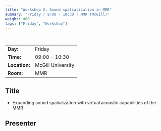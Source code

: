 ```yaml
---
title: "Workshop 2: Sound spatialization in MMR"
summary: "Friday | 9:00 - 10:30 | MMR (McGill)"
weight: 400
tags: ["Friday", "Workshop"]
---
```


<br>

|               |                   |
| ------------- | ----------------- |
| **Day:**      | Friday            |
| **Time:**     | 09:00 - 10:30     |
| **Location:** | McGill University |
| **Room:**     | MMR               |

## Title

- Expanding sound spatialization with virtual acoustic capabilities of the MMR

## Presenter

<!-- - [Phillipe-Aubert Gauthier]({{< relref "/authors/philippe-aubert-gauthier" >}}) -->

